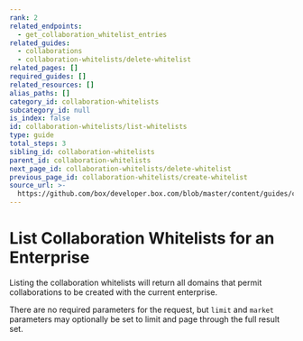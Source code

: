 ```yaml
---
rank: 2
related_endpoints:
  - get_collaboration_whitelist_entries
related_guides:
  - collaborations
  - collaboration-whitelists/delete-whitelist
related_pages: []
required_guides: []
related_resources: []
alias_paths: []
category_id: collaboration-whitelists
subcategory_id: null
is_index: false
id: collaboration-whitelists/list-whitelists
type: guide
total_steps: 3
sibling_id: collaboration-whitelists
parent_id: collaboration-whitelists
next_page_id: collaboration-whitelists/delete-whitelist
previous_page_id: collaboration-whitelists/create-whitelist
source_url: >-
  https://github.com/box/developer.box.com/blob/master/content/guides/collaboration-whitelists/list-whitelists.md
---
```


# List Collaboration Whitelists for an Enterprise

Listing the collaboration whitelists will return all domains that permit
collaborations to be created with the current enterprise.

There are no required parameters for the request, but `limit` and `market`
parameters may optionally be set to limit and page through the full result set.

<Samples id='get_collaboration_whitelist_entries' >

</Samples>
